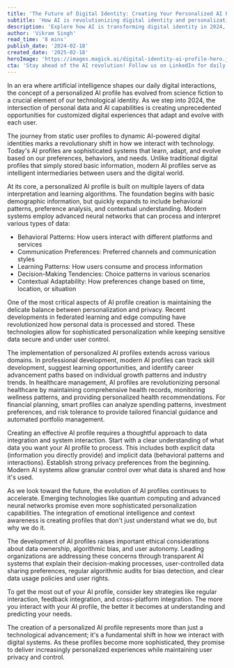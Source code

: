 ```yaml
---
title: 'The Future of Digital Identity: Creating Your Personalized AI Profile'
subtitle: 'How AI is revolutionizing digital identity and personalization in 2024'
description: 'Explore how AI is transforming digital identity in 2024, as personalized AI profiles evolve from science fiction to essential tools for customized digital experiences. Learn about the architecture, privacy considerations, and practical applications of AI profiles across various domains.'
author: 'Vikram Singh'
read_time: '8 mins'
publish_date: '2024-02-18'
created_date: '2025-02-18'
heroImage: 'https://images.magick.ai/digital-identity-ai-profile-hero.jpg'
cta: 'Stay ahead of the AI revolution! Follow us on LinkedIn for daily insights on artificial intelligence, digital identity, and the future of technology. Join our community of forward-thinking professionals shaping the future of digital interaction.'
---
```


In an era where artificial intelligence shapes our daily digital interactions, the concept of a personalized AI profile has evolved from science fiction to a crucial element of our technological identity. As we step into 2024, the intersection of personal data and AI capabilities is creating unprecedented opportunities for customized digital experiences that adapt and evolve with each user.

The journey from static user profiles to dynamic AI-powered digital identities marks a revolutionary shift in how we interact with technology. Today's AI profiles are sophisticated systems that learn, adapt, and evolve based on our preferences, behaviors, and needs. Unlike traditional digital profiles that simply stored basic information, modern AI profiles serve as intelligent intermediaries between users and the digital world.

At its core, a personalized AI profile is built on multiple layers of data interpretation and learning algorithms. The foundation begins with basic demographic information, but quickly expands to include behavioral patterns, preference analysis, and contextual understanding. Modern systems employ advanced neural networks that can process and interpret various types of data:

- Behavioral Patterns: How users interact with different platforms and services
- Communication Preferences: Preferred channels and communication styles
- Learning Patterns: How users consume and process information
- Decision-Making Tendencies: Choice patterns in various scenarios
- Contextual Adaptability: How preferences change based on time, location, or situation

One of the most critical aspects of AI profile creation is maintaining the delicate balance between personalization and privacy. Recent developments in federated learning and edge computing have revolutionized how personal data is processed and stored. These technologies allow for sophisticated personalization while keeping sensitive data secure and under user control.

The implementation of personalized AI profiles extends across various domains. In professional development, modern AI profiles can track skill development, suggest learning opportunities, and identify career advancement paths based on individual growth patterns and industry trends. In healthcare management, AI profiles are revolutionizing personal healthcare by maintaining comprehensive health records, monitoring wellness patterns, and providing personalized health recommendations. For financial planning, smart profiles can analyze spending patterns, investment preferences, and risk tolerance to provide tailored financial guidance and automated portfolio management.

Creating an effective AI profile requires a thoughtful approach to data integration and system interaction. Start with a clear understanding of what data you want your AI profile to process. This includes both explicit data (information you directly provide) and implicit data (behavioral patterns and interactions). Establish strong privacy preferences from the beginning. Modern AI systems allow granular control over what data is shared and how it's used.

As we look toward the future, the evolution of AI profiles continues to accelerate. Emerging technologies like quantum computing and advanced neural networks promise even more sophisticated personalization capabilities. The integration of emotional intelligence and context awareness is creating profiles that don't just understand what we do, but why we do it.

The development of AI profiles raises important ethical considerations about data ownership, algorithmic bias, and user autonomy. Leading organizations are addressing these concerns through transparent AI systems that explain their decision-making processes, user-controlled data sharing preferences, regular algorithmic audits for bias detection, and clear data usage policies and user rights.

To get the most out of your AI profile, consider key strategies like regular interaction, feedback integration, and cross-platform integration. The more you interact with your AI profile, the better it becomes at understanding and predicting your needs.

The creation of a personalized AI profile represents more than just a technological advancement; it's a fundamental shift in how we interact with digital systems. As these profiles become more sophisticated, they promise to deliver increasingly personalized experiences while maintaining user privacy and control.